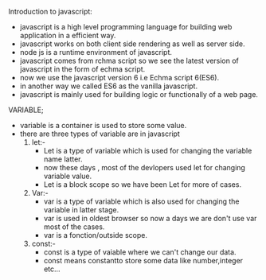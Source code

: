 Introduction to javascript:
 - javascript is a high level programming language for building web application  in a efficient way.
 - javascript works on both client side rendering as well as server side.
 - node js is a runtime environment of javascript.
 - javascript comes from rchma script so we see the latest version of javascript in the form of echma script.
 - now we use the javascript version 6 i.e Echma script 6(ES6).
 -  in another way we called ES6 as the vanilla javascript.
 - javascript is mainly used for building logic or functionally of a web page.

 VARIABLE;
  - variable is a container is used to store some value.
  - there are three types of variable are in javascript
    1. let:-
       - Let is a type of variable which is used for changing the variable name latter.
       - now these days , most of the devlopers used let for changing variable value.
       -    Let is a block scope so we have been Let for more of cases.
    2. Var:-
       - var is a type of variable which is also used for changing the variable in latter stage.
       - var is used in oldest browser so now a days we are don't use var most of the cases.
       - var is a fonction/outside scope.
    3. const:-
       - const is a type of vaiable where we can't change our data.
       - const means constantto store some data like number,integer etc...
       
    